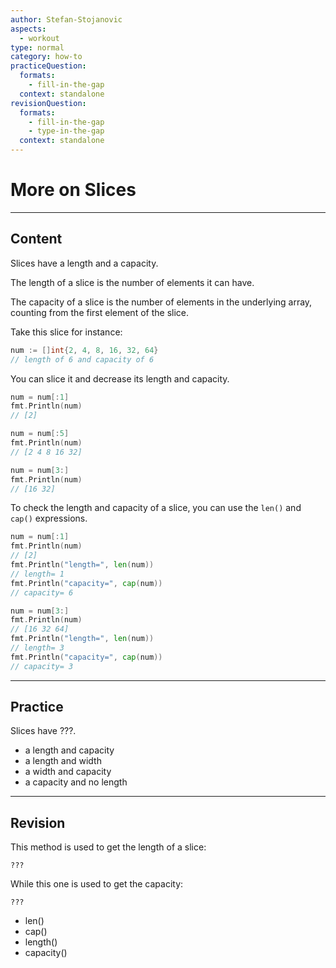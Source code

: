 ```yaml
---
author: Stefan-Stojanovic
aspects:
  - workout
type: normal
category: how-to
practiceQuestion:
  formats:
    - fill-in-the-gap
  context: standalone
revisionQuestion:
  formats:
    - fill-in-the-gap
    - type-in-the-gap
  context: standalone
---
```


# More on Slices


---

## Content

Slices have a length and a capacity.

The length of a slice is the number of elements it can have.

The capacity of a slice is the number of elements in the underlying array, counting from the first element of the slice.

Take this slice for instance:

```go
num := []int{2, 4, 8, 16, 32, 64}
// length of 6 and capacity of 6
```

You can slice it and decrease its length and capacity.

```go
num = num[:1]
fmt.Println(num)
// [2]

num = num[:5]
fmt.Println(num)
// [2 4 8 16 32]

num = num[3:]
fmt.Println(num)
// [16 32]
```

To check the length and capacity of a slice, you can use the `len()` and `cap()` expressions.

```go
num = num[:1]
fmt.Println(num)
// [2]
fmt.Println("length=", len(num))
// length= 1
fmt.Println("capacity=", cap(num))
// capacity= 6 

num = num[3:]
fmt.Println(num)
// [16 32 64]
fmt.Println("length=", len(num))
// length= 3
fmt.Println("capacity=", cap(num))
// capacity= 3
```


---

## Practice

Slices have ???.

- a length and capacity
- a length and width
- a width and capacity
- a capacity and no length


---

## Revision

This method is used to get the length of a slice:
```plain-text
???
```

While this one is used to get the capacity:
```plain-text
???
```

- len()
- cap()
- length()
- capacity()
